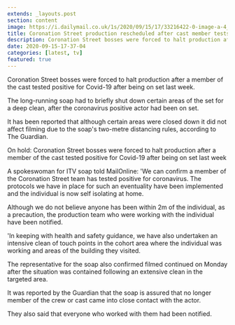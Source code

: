 ```yaml
---
extends: _layouts.post
section: content
image: https://i.dailymail.co.uk/1s/2020/09/15/17/33216422-0-image-a-4_1600186523076.jpg 
title: Coronation Street production rescheduled after cast member tests positive for coronavirus 
description: Coronation Street bosses were forced to halt production after a member of the cast tested positive for Covid-19 after being on set last week.  
date: 2020-09-15-17-37-04 
categories: [latest, tv] 
featured: true 
--- 
```

Coronation Street bosses were forced to halt production after a member of the cast tested positive for Covid-19 after being on set last week. 

The long-running soap had to briefly shut down certain areas of the set for a deep clean, after the coronavirus positive actor had been on set.

It has been reported that although certain areas were closed down it did not affect filming due to the soap's two-metre distancing rules, according to The Guardian.  

On hold: Coronation Street bosses were forced to halt production after a member of the cast tested positive for Covid-19 after being on set last week

A spokeswoman for ITV soap told MailOnline: 'We can confirm a member of the Coronation Street team has tested positive for coronavirus. The protocols we have in place for such an eventuality have been implemented and the individual is now self isolating at home.

Although we do not believe anyone has been within 2m of the individual, as a precaution, the production team who were working with the individual have been notified. 

'In keeping with health and safety guidance, we have also undertaken an intensive clean of touch points in the cohort area where the individual was working and areas of the building they visited. 

The representative for the soap also confirmed filmed continued on Monday after the situation was contained following an extensive clean in the targeted area. 

It was reported by the Guardian that the soap is assured that no longer member of the crew or cast came into close contact with the actor.

They also said that everyone who worked with them had been notified. 

